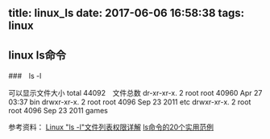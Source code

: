 title: linux_ls
date: 2017-06-06 16:58:38
tags: linux
---

## linux ls命令

###　ls -l

可以显示文件大小
total 44092　文件总数
dr-xr-xr-x.   2 root root    40960 Apr 27 03:37 bin
drwxr-xr-x.   2 root root     4096 Sep 23  2011 etc
drwxr-xr-x.   2 root root     4096 Sep 23  2011 games

参考资料：
[Linux "ls -l"文件列表权限详解](http://blog.csdn.net/jenminzhang/article/details/9816853)
[ls命令的20个实用范例](https://linux.cn/article-2535-1.html)
